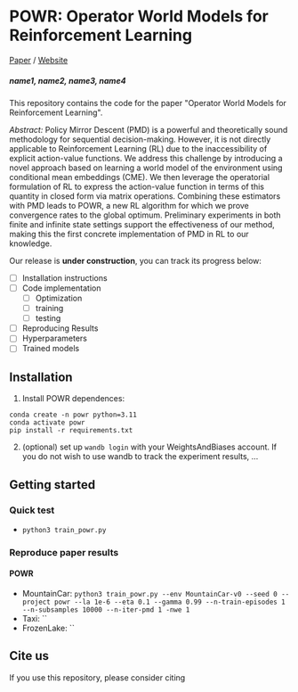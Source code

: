 # POWR: Operator World Models for Reinforcement Learning

[Paper]() / [Website]() 

##### name1, name2, name3, name4

This repository contains the code for the paper "Operator World Models for Reinforcement Learning".

*Abstract:* Policy Mirror Descent (PMD) is a powerful and theoretically sound methodology for sequential decision-making. However, it is not directly applicable to Reinforcement Learning (RL) due to the inaccessibility of explicit action-value functions. We address this challenge by introducing a novel approach based on learning a world model of the environment using conditional mean embeddings (CME). We then leverage the operatorial formulation of RL to express the action-value function in terms of this quantity in closed form via matrix operations. Combining these estimators with PMD leads to POWR, a new RL algorithm for which we prove convergence rates to the global optimum. Preliminary experiments in both finite and infinite state settings support the effectiveness of our method, making this the first concrete implementation of PMD in RL to our knowledge.


Our release is **under construction**, you can track its progress below:

- [ ] Installation instructions
- [ ] Code implementation
	- [ ] Optimization
	- [ ] training
	- [ ] testing
- [ ] Reproducing Results
- [ ] Hyperparameters
- [ ] Trained models

## Installation

1. Install POWR dependences:
```
conda create -n powr python=3.11
conda activate powr 
pip install -r requirements.txt
```

2. (optional) set up `wandb login` with your WeightsAndBiases account. If you do not wish to use wandb to track the experiment results, ...  

## Getting started

### Quick test
- `python3 train_powr.py`

### Reproduce paper results


#### POWR
- MountainCar: `python3 train_powr.py --env MountainCar-v0 --seed 0 --project powr --la 1e-6 --eta 0.1 --gamma 0.99 --n-train-episodes 1 --n-subsamples 10000 --n-iter-pmd 1 -nwe 1`
- Taxi: ``
- FrozenLake: ``

## Cite us
If you use this repository, please consider citing
```

```